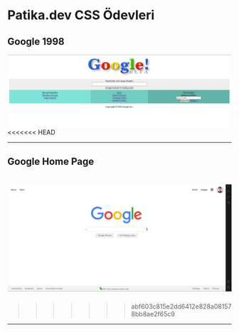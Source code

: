 # Patika.dev CSS Ödevleri

## Google 1998

![Google 1998](https://github.com/berkegecan/google/blob/main/img/CSS_Odev_2.JPG)
<<<<<<< HEAD

***

## Google Home Page

![Google 1998](https://github.com/berkegecan/google/blob/main/img/CSS_Odev_3.JPG)
=======
>>>>>>> abf603c815e2dd6412e828a081578bb8ae2f65c9

***
